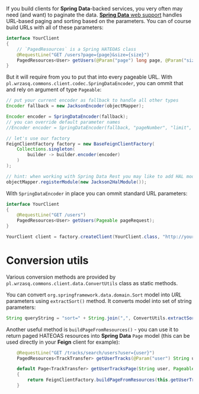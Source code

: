 <!---
# This file is part of the pl.wrzasq.commons.
#
# @license http://mit-license.org/ The MIT license
# @copyright 2017, 2019 - 2020 © by Rafał Wrzeszcz - Wrzasq.pl.
-->

If you build clients for **Spring Data**-backed services, you very often may need (and want) to paginate the data. [**Spring Data** web support](https://docs.spring.io/spring-data/commons/docs/current/reference/html/#core.web.basic.paging-and-sorting) handles URL-based paging and sorting based on the parameters. You can of course build URLs with all of these parameters:

```java
interface YourClient
{
    // `PagedResources` is a Spring HATEOAS class
    @RequestLine("GET /users?page={page}&size={size}")
    PagedResources<User> getUsers(@Param("page") long page, @Param("size") long size);
}
```

But it will require from you to put that into every pageable URL. With `pl.wrzasq.commons.client.codec.SpringDataEncoder`, you can ommit that and rely on argument of type `Pageable`:

```java
// put your current encoder as fallback to handle all other types
Encoder fallback = new JacksonEncoder(objectMapper);

Encoder encoder = SpringDataEncoder(fallback);
// you can override default parameter names
//Encoder encoder = SpringDataEncoder(fallback, "pageNumber", "limit", "orderBy");

// let's use our factory
FeignClientFactory factory = new BaseFeignClientFactory(
    Collections.singleton(
        builder -> builder.encoder(encoder)
    )
);

// hint: when working with Spring Data Rest you may like to add HAL module to Jackson
objectMapper.registerModule(new Jackson2HalModule());
```

With `SpringDataEncoder` in place you can ommit standard URL parameters:

```java
interface YourClient
{
    @RequestLine("GET /users")
    PagedResources<User> getUsers(Pageable pageRequest);
}

YourClient client = factory.createClient(YourClient.class, "http://your.service.internal");
```

# Conversion utils

Various conversion methods are provided by `pl.wrzasq.commons.client.data.ConvertUtils` class as static methods.

You can convert `org.springframework.data.domain.Sort` model into *URL* parameters using `extractSort()` method. It converts model into set of string parameters:

```java
String queryString = "sort=" + String.join(",", ConvertUtils.extractSort(sort));
```

Another useful method is `buildPageFromResources()` - you can use it to return paged HATEOAS resources into **Spring Data** `Page` model (this can be used directly in your **Feign** client for example):

```java
    @RequestLine("GET /tracks/search/users?user={user}")
    PagedResources<TrackTransfer> getUserTracks(@Param("user") String user, Pageable request);

    default Page<TrackTransfer> getUserTracksPage(String user, Pageable request)
    {
        return FeignClientFactory.buildPageFromResources(this.getUserTracks(user, request), request);
    }
```
